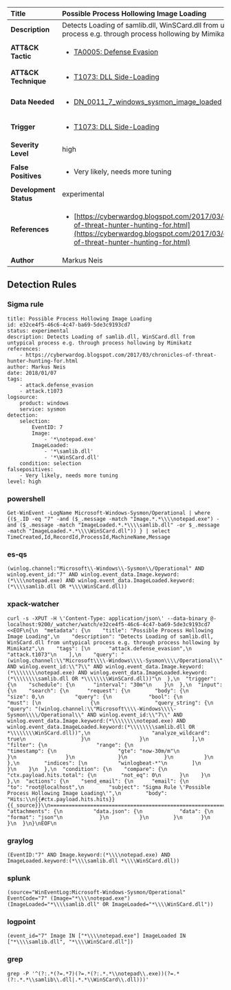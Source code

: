 | Title                    | Possible Process Hollowing Image Loading       |
|:-------------------------|:------------------|
| **Description**          | Detects Loading of samlib.dll, WinSCard.dll from untypical process e.g. through process hollowing by Mimikatz |
| **ATT&amp;CK Tactic**    |  <ul><li>[TA0005: Defense Evasion](https://attack.mitre.org/tactics/TA0005)</li></ul>  |
| **ATT&amp;CK Technique** | <ul><li>[T1073: DLL Side-Loading](https://attack.mitre.org/techniques/T1073)</li></ul>  |
| **Data Needed**          | <ul><li>[DN_0011_7_windows_sysmon_image_loaded](../Data_Needed/DN_0011_7_windows_sysmon_image_loaded.md)</li></ul>  |
| **Trigger**              | <ul><li>[T1073: DLL Side-Loading](../Triggers/T1073.md)</li></ul>  |
| **Severity Level**       | high |
| **False Positives**      | <ul><li>Very likely, needs more tuning</li></ul>  |
| **Development Status**   | experimental |
| **References**           | <ul><li>[https://cyberwardog.blogspot.com/2017/03/chronicles-of-threat-hunter-hunting-for.html](https://cyberwardog.blogspot.com/2017/03/chronicles-of-threat-hunter-hunting-for.html)</li></ul>  |
| **Author**               | Markus Neis |


## Detection Rules

### Sigma rule

```
title: Possible Process Hollowing Image Loading
id: e32ce4f5-46c6-4c47-ba69-5de3c9193cd7
status: experimental
description: Detects Loading of samlib.dll, WinSCard.dll from untypical process e.g. through process hollowing by Mimikatz
references:
    - https://cyberwardog.blogspot.com/2017/03/chronicles-of-threat-hunter-hunting-for.html
author: Markus Neis
date: 2018/01/07
tags:
    - attack.defense_evasion
    - attack.t1073
logsource:
    product: windows
    service: sysmon
detection:
    selection:
        EventID: 7
        Image:
            - '*\notepad.exe'
        ImageLoaded:
            - '*\samlib.dll'
            - '*\WinSCard.dll'
    condition: selection
falsepositives:
    - Very likely, needs more tuning
level: high

```





### powershell
    
```
Get-WinEvent -LogName Microsoft-Windows-Sysmon/Operational | where {($_.ID -eq "7" -and ($_.message -match "Image.*.*\\\\notepad.exe") -and ($_.message -match "ImageLoaded.*.*\\\\samlib.dll" -or $_.message -match "ImageLoaded.*.*\\\\WinSCard.dll")) } | select TimeCreated,Id,RecordId,ProcessId,MachineName,Message
```


### es-qs
    
```
(winlog.channel:"Microsoft\\-Windows\\-Sysmon\\/Operational" AND winlog.event_id:"7" AND winlog.event_data.Image.keyword:(*\\\\notepad.exe) AND winlog.event_data.ImageLoaded.keyword:(*\\\\samlib.dll OR *\\\\WinSCard.dll))
```


### xpack-watcher
    
```
curl -s -XPUT -H \'Content-Type: application/json\' --data-binary @- localhost:9200/_watcher/watch/e32ce4f5-46c6-4c47-ba69-5de3c9193cd7 <<EOF\n{\n  "metadata": {\n    "title": "Possible Process Hollowing Image Loading",\n    "description": "Detects Loading of samlib.dll, WinSCard.dll from untypical process e.g. through process hollowing by Mimikatz",\n    "tags": [\n      "attack.defense_evasion",\n      "attack.t1073"\n    ],\n    "query": "(winlog.channel:\\"Microsoft\\\\-Windows\\\\-Sysmon\\\\/Operational\\" AND winlog.event_id:\\"7\\" AND winlog.event_data.Image.keyword:(*\\\\\\\\notepad.exe) AND winlog.event_data.ImageLoaded.keyword:(*\\\\\\\\samlib.dll OR *\\\\\\\\WinSCard.dll))"\n  },\n  "trigger": {\n    "schedule": {\n      "interval": "30m"\n    }\n  },\n  "input": {\n    "search": {\n      "request": {\n        "body": {\n          "size": 0,\n          "query": {\n            "bool": {\n              "must": [\n                {\n                  "query_string": {\n                    "query": "(winlog.channel:\\"Microsoft\\\\-Windows\\\\-Sysmon\\\\/Operational\\" AND winlog.event_id:\\"7\\" AND winlog.event_data.Image.keyword:(*\\\\\\\\notepad.exe) AND winlog.event_data.ImageLoaded.keyword:(*\\\\\\\\samlib.dll OR *\\\\\\\\WinSCard.dll))",\n                    "analyze_wildcard": true\n                  }\n                }\n              ],\n              "filter": {\n                "range": {\n                  "timestamp": {\n                    "gte": "now-30m/m"\n                  }\n                }\n              }\n            }\n          }\n        },\n        "indices": [\n          "winlogbeat-*"\n        ]\n      }\n    }\n  },\n  "condition": {\n    "compare": {\n      "ctx.payload.hits.total": {\n        "not_eq": 0\n      }\n    }\n  },\n  "actions": {\n    "send_email": {\n      "email": {\n        "to": "root@localhost",\n        "subject": "Sigma Rule \'Possible Process Hollowing Image Loading\'",\n        "body": "Hits:\\n{{#ctx.payload.hits.hits}}{{_source}}\\n================================================================================\\n{{/ctx.payload.hits.hits}}",\n        "attachments": {\n          "data.json": {\n            "data": {\n              "format": "json"\n            }\n          }\n        }\n      }\n    }\n  }\n}\nEOF\n
```


### graylog
    
```
(EventID:"7" AND Image.keyword:(*\\\\notepad.exe) AND ImageLoaded.keyword:(*\\\\samlib.dll *\\\\WinSCard.dll))
```


### splunk
    
```
(source="WinEventLog:Microsoft-Windows-Sysmon/Operational" EventCode="7" (Image="*\\\\notepad.exe") (ImageLoaded="*\\\\samlib.dll" OR ImageLoaded="*\\\\WinSCard.dll"))
```


### logpoint
    
```
(event_id="7" Image IN ["*\\\\notepad.exe"] ImageLoaded IN ["*\\\\samlib.dll", "*\\\\WinSCard.dll"])
```


### grep
    
```
grep -P '^(?:.*(?=.*7)(?=.*(?:.*.*\\notepad\\.exe))(?=.*(?:.*.*\\samlib\\.dll|.*.*\\WinSCard\\.dll)))'
```



